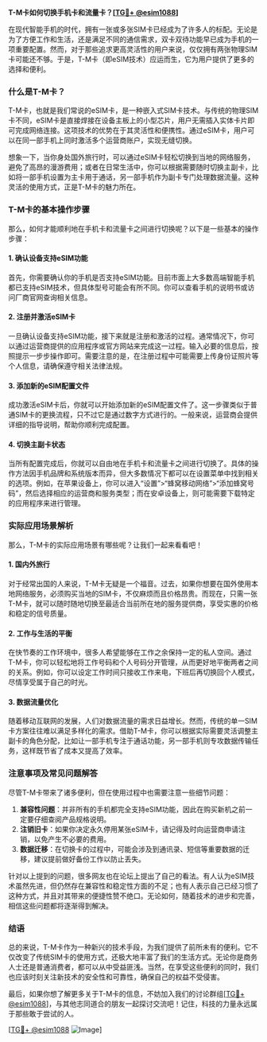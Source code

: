 **T-M卡如何切换手机卡和流量卡？[[TG💪+ @esim1088](https://t.me/s/esim1088)]**

在现代智能手机的时代，拥有一张或多张SIM卡已经成为了许多人的标配。无论是为了方便工作和生活，还是满足不同的通信需求，双卡双待功能早已成为手机的一项重要配置。然而，对于那些追求更高灵活性的用户来说，仅仅拥有两张物理SIM卡可能还不够。于是，T-M卡（即eSIM技术）应运而生，它为用户提供了更多的选择和便利。

### 什么是T-M卡？

T-M卡，也就是我们常说的eSIM卡，是一种嵌入式SIM卡技术。与传统的物理SIM卡不同，eSIM卡是直接焊接在设备主板上的小型芯片，用户无需插入实体卡片即可完成网络连接。这项技术的优势在于其灵活性和便携性。通过eSIM卡，用户可以在同一部手机上同时激活多个运营商账户，实现无缝切换。

想象一下，当你身处国外旅行时，可以通过eSIM卡轻松切换到当地的网络服务，避免了高昂的漫游费用；或者在日常生活中，你可以根据需要随时切换主副卡，比如将一部手机设置为主卡用于通话，另一部手机作为副卡专门处理数据流量。这种灵活的使用方式，正是T-M卡的魅力所在。

### T-M卡的基本操作步骤

那么，如何才能顺利地在手机卡和流量卡之间进行切换呢？以下是一些基本的操作步骤：

#### 1. 确认设备支持eSIM功能

首先，你需要确认你的手机是否支持eSIM功能。目前市面上大多数高端智能手机都已支持eSIM技术，但具体型号可能会有所不同。你可以查看手机的说明书或访问厂商官网查询相关信息。

#### 2. 注册并激活eSIM卡

一旦确认设备支持eSIM功能，接下来就是注册和激活的过程。通常情况下，你可以通过运营商提供的应用程序或官方网站来完成这一过程。输入必要的信息后，按照提示一步步操作即可。需要注意的是，在注册过程中可能需要上传身份证照片等个人信息，请确保遵守相关法律法规。

#### 3. 添加新的eSIM配置文件

成功激活eSIM卡后，你就可以开始添加新的eSIM配置文件了。这一步骤类似于普通SIM卡的更换流程，只不过它是通过数字方式进行的。一般来说，运营商会提供详细的指导说明，帮助你顺利完成配置。

#### 4. 切换主副卡状态

当所有配置完成后，你就可以自由地在手机卡和流量卡之间进行切换了。具体的操作方法因手机品牌和系统版本而异，但大多数情况下都可以在设置菜单中找到相关的选项。例如，在苹果设备上，你可以进入“设置”>“蜂窝移动网络”>“添加蜂窝号码”，然后选择相应的运营商和服务类型；而在安卓设备上，则可能需要下载特定的应用程序来进行管理。

### 实际应用场景解析

那么，T-M卡的实际应用场景有哪些呢？让我们一起来看看吧！

#### 1. 国内外旅行

对于经常出国的人来说，T-M卡无疑是一个福音。过去，如果你想要在国外使用本地网络服务，必须购买当地的SIM卡，不仅麻烦而且价格昂贵。而现在，只需一张T-M卡，就可以随时随地切换至最适合当前所在地的服务提供商，享受实惠的价格和稳定的信号质量。

#### 2. 工作与生活的平衡

在快节奏的工作环境中，很多人希望能够在工作之余保持一定的私人空间。通过T-M卡，你可以轻松地将工作号码和个人号码分开管理，从而更好地平衡两者之间的关系。例如，你可以设定工作时间只接收工作来电，下班后再切换回个人模式，尽情享受属于自己的时光。

#### 3. 数据流量优化

随着移动互联网的发展，人们对数据流量的需求日益增长。然而，传统的单一SIM卡方案往往难以满足多样化的需求。借助T-M卡，你可以根据实际需要灵活调整主副卡的角色分配，比如让一部手机专注于通话功能，另一部手机则专攻数据传输任务，这样既节省了成本又提高了效率。

### 注意事项及常见问题解答

尽管T-M卡带来了诸多便利，但在使用过程中也需要注意一些细节问题：

1. **兼容性问题**：并非所有的手机都完全支持eSIM功能，因此在购买新机之前一定要仔细查阅产品规格说明。
2. **注销旧卡**：如果你决定永久停用某张eSIM卡，请记得及时向运营商申请注销，以免产生不必要的费用。
3. **数据迁移**：在切换卡的过程中，可能会涉及到通讯录、短信等重要数据的迁移，建议提前做好备份工作以防止丢失。

针对以上提到的问题，很多网友也在论坛上提出了自己的看法。有人认为eSIM技术虽然先进，但仍然存在兼容性和稳定性方面的不足；也有人表示自己已经习惯了这种方式，并且对其带来的便捷性赞不绝口。无论如何，随着技术的进步和完善，相信这些问题都将逐渐得到解决。

### 结语

总的来说，T-M卡作为一种新兴的技术手段，为我们提供了前所未有的便利。它不仅改变了传统SIM卡的使用方式，还极大地丰富了我们的生活方式。无论你是商务人士还是普通消费者，都可以从中受益匪浅。当然，在享受这些便利的同时，我们也应该时刻关注新技术的安全性和可靠性，确保自己的权益不受侵害。

最后，如果你想了解更多关于T-M卡的信息，不妨加入我们的讨论群组[[TG💪+ @esim1088](https://t.me/s/esim1088)]，与其他志同道合的朋友一起探讨交流吧！记住，科技的力量永远属于那些敢于尝试的人。

[[TG💪+ @esim1088](https://t.me/s/esim1088) ![Image](https://i.postimg.cc/4NQfJmqS/Snipaste-2025-05-13-00-14-12.png)]